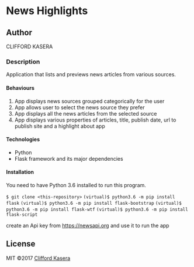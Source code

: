 # News Highlights

## Author
CLIFFORD KASERA

### Description
Application that lists and previews news articles from various sources.

#### Behaviours 
1. App displays news sources grouped categorically for the user
2. App allows user to select the news source they prefer
3. App displays all the news articles from the selected source
4. App displays various properties of articles, title, publish date, url to publish site and a highlight about app

#### Technologies
* Python
* Flask framework and its major dependencies

#### Installation
You need to have Python 3.6 installed to run this program.

`$ git clone <this-repository>`
`(virtual)$ python3.6 -m pip install flask`
`(virtual)$ python3.6 -m pip install flask-bootstrap`
`(virtual)$ python3.6 -m pip install flask-wtf`
`(virtual)$ python3.6 -m pip install flask-script`

create an Api key from https://newsapi.org and use it to run the app


## License
MIT &copy;2017 [Clifford Kasera](https://github.com/Blankphrase/)